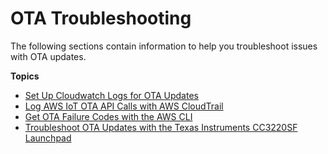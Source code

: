 # OTA Troubleshooting<a name="ota-troubleshooting"></a>

The following sections contain information to help you troubleshoot issues with OTA updates\.

**Topics**
+ [Set Up Cloudwatch Logs for OTA Updates](ota-logging.md)
+ [Log AWS IoT OTA API Calls with AWS CloudTrail](iot-using-cloudtrail-afr.md)
+ [Get OTA Failure Codes with the AWS CLI](ota-failure-codes.md)
+ [Troubleshoot OTA Updates with the Texas Instruments CC3220SF Launchpad](ota-troubleshooting-ti.md)